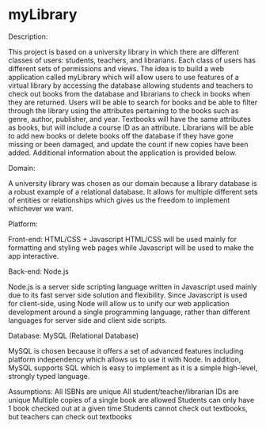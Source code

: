 # myLibrary
Description: 

This project is based on a university library in which there are different classes of users: students, teachers, and librarians. Each class of users has different sets of permissions and views. The idea is to build a web application called myLibrary which will allow users to use features of a virtual library by accessing the database allowing students and teachers to check out books from the database and librarians to check in books when they are returned. Users will be able to search for books and be able to filter through the library using the attributes pertaining to the books such as genre, author, publisher, and year. Textbooks will have the same attributes as books, but will include a course ID as an attribute. Librarians will be able to add new books or delete books off the database if they have gone missing or been damaged, and update the count if new copies have been added. Additional information about the application is provided below. 

Domain:

A university library was chosen as our domain because a library database is a robust example of a relational database. It allows for multiple different sets of entities or relationships   which gives us the freedom to implement whichever we want.

Platform:

Front-end: HTML/CSS + Javascript
HTML/CSS will be used mainly for formatting and styling web pages while Javascript will be used to make the app interactive. 

Back-end: Node.js 

Node.js is a server side scripting language written in Javascript used mainly due to its fast server side solution and flexibility. Since Javascript is used for client-side, using Node will allow us to unify our web application development around a single programming language, rather than different languages for server side and client side scripts. 

Database: MySQL (Relational Database)

MySQL is chosen because it offers a set of advanced features including platform independency which allows us to use it with Node. In addition, MySQL supports SQL which is easy to implement as it is a simple high-level, strongly typed language.

Assumptions: 
All ISBNs are unique 
All student/teacher/librarian IDs are unique
Multiple copies of a single book are allowed 
Students can only have 1 book checked out at a given time
Students cannot check out textbooks, but teachers can check out textbooks

